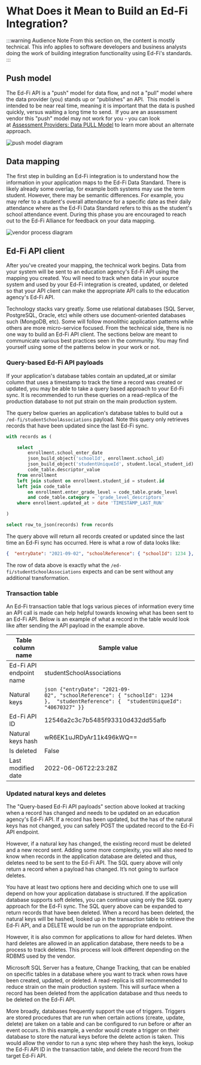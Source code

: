 # What Does it Mean to Build an Ed-Fi Integration?

:::warning Audience Note
From this section on, the content is mostly technical. This info applies to software developers and business analysts doing the work of building integration functionality using Ed-Fi's standards.
:::

## Push model

The Ed-Fi API is a "push" model for data flow, and not a "pull" model where the data provider (you) stands up or "publishes" an API.  This model is intended to be near real time, meaning it is important that the data is pushed quickly, versus waiting a long time to send.  If you are an assessment vendor this "push" model may not work for you - you can look at [Assessment Providers: Data PULL Model](../specifics-by-provider-type/assessment-providers/assessment-providers-implementation/assessment-providers-data-pull-model.md) to learn more about an alternate approach.

![push model diagram](https://edfi.atlassian.net/wiki/download/thumbnails/22907299/figure2.png?version=1&modificationDate=1659385195573&cacheVersion=1&api=v2&width=300&height=106)

## Data mapping

The first step in building an Ed-Fi integration is to understand how the information in your application maps to the Ed-Fi Data Standard. There is likely already some overlap, for example both systems may use the term student. However, there may be semantic differences. For example, you may refer to a student's overall attendance for a specific date as their daily attendance where as the Ed-Fi Data Standard refers to this as the student's school attendance event. During this phase you are encouraged to reach out to the Ed-Fi Alliance for feedback on your data mapping.

![vendor process diagram](https://edfi.atlassian.net/wiki/download/thumbnails/22907299/Vendor%20Process.png?version=1&modificationDate=1659367987197&cacheVersion=1&api=v2&width=750&height=188)

## Ed-Fi API client

After you've created your mapping, the technical work begins. Data from your system will be sent to an education agency's Ed-Fi API using the mapping you created. You will need to track when data in your source system and used by your Ed-Fi integration is created, updated, or deleted so that your API client can make the appropriate API calls to the education agency's Ed-Fi API.

Technology stacks vary greatly. Some use relational databases (SQL Server, PostgreSQL, Oracle, etc) while others use document-oriented databases such (MongoDB, etc). Some will follow monolithic application patterns while others are more micro-service focused. From the technical side, there is no one way to build an Ed-Fi API client. The sections below are meant to communicate various best practices seen in the community. You may find yourself using some of the patterns below in your work or not.

### Query-based Ed-Fi API payloads

If your application's database tables contain an updated\_at or similar column that uses a timestamp to track the time a record was created or updated, you may be able to take a query based approach to your Ed-Fi sync. It is recommended to run these queries on a read-replica of the production database to not put strain on the main production system.

The query below queries an application's database tables to build out a `/ed-fi/studentSchoolAssociations` payload. Note this query only retrieves records that have been updated since the last Ed-Fi sync.

```sql
with records as (

    select
        enrollment.school_enter_date                                     as entryDate,
        json_build_object('schoolId', enrollment.school_id)              as schoolReference,
        json_build_object('studentUniqueId', student.local_student_id)   as studentReference,
        code_table.descriptor_value                                      as entryGradeLevelDescriptor
    from enrollment
    left join student on enrollment.student_id = student.id
    left join code_table
        on enrollment.enter_grade_level = code_table.grade_level
        and code_table.category = 'grade_level_descriptors'
    where enrollment.updated_at > date 'TIMESTAMP_LAST_RUN'

)

select row_to_json(records) from records
```

The query above will return all records created or updated since the last time an Ed-Fi sync has occurred. Here is what a row of data looks like:

```json
{  "entryDate": "2021-09-02", "schoolReference": { "schoolId": 1234 }, "studentReference": {  "studentUniqueId": "40670327" } }
```

The row of data above is exactly what the `/ed-fi/studentSchoolAssociations` expects and can be sent without any additional transformation.

### Transaction table

An Ed-Fi transaction table that logs various pieces of information every time an API call is made can help helpful towards knowing what has been sent to an Ed-Fi API. Below is an example of what a record in the table would look like after sending the API payload in the example above.

| Table column name | Sample value |
| --- | --- |
| Ed-Fi API endpoint name | studentSchoolAssociations |
| Natural keys | ```json {"entryDate": "2021-09-02", "schoolReference": { "schoolId": 1234 },  "studentReference": {  "studentUniqueId": "40670327" }}``` |
| Ed-Fi API ID | 12546a2c3c7b5485f93310d432dd55afb |
| Natural keys hash | wR6EK1uJRDyAr11k496kWQ== |
| Is deleted | False |
| Last modified date | 2022-06-06T22:23:28Z |

### Updated natural keys and deletes

The "Query-based Ed-Fi API payloads" section above looked at tracking when a record has changed and needs to be updated on an education agency's Ed-Fi API. If a record has been updated, but the has of the natural keys has not changed, you can safely POST the updated record to the Ed-Fi API endpoint.

However, if a natural key has changed, the existing record must be deleted and a new record sent. Adding some more complexity, you will also need to know when records in the application database are deleted and thus, deletes need to be sent to the Ed-Fi API. The SQL query above will only return a record when a payload has changed. It’s not going to surface deletes.

You have at least two options here and deciding which one to use will depend on how your application database is structured. If the application database supports soft deletes, you can continue using only the SQL query approach for the Ed-Fi sync. The SQL query above can be expanded to return records that have been deleted. When a record has been deleted, the natural keys will be hashed, looked up in the transaction table to retrieve the Ed-Fi API, and a DELETE would be run on the appropriate endpoint.

However, it is also common for applications to allow for hard deletes. When hard deletes are allowed in an application database, there needs to be a process to track deletes. This process will look different depending on the RDBMS used by the vendor.

Microsoft SQL Server has a feature, Change Tracking, that can be enabled on specific tables in a database where you want to track when rows have been created, updated, or deleted. A read-replica is still recommended to reduce strain on the main production system. This will surface when a record has been deleted from the application database and thus needs to be deleted on the Ed-Fi API.

More broadly, databases frequently support the use of triggers. Triggers are stored procedures that are run when certain actions (create, update, delete) are taken on a table and can be configured to run before or after an event occurs. In this example, a vendor would create a trigger on their database to store the natural keys before the delete action is taken. This would allow the vendor to run a sync step where they hash the keys, lookup the Ed-Fi API ID in the transaction table, and delete the record from the target Ed-Fi API.
